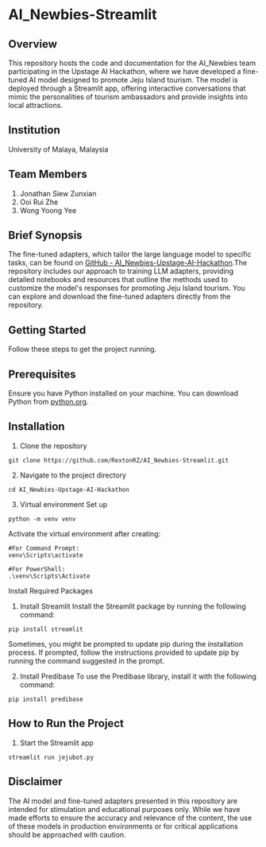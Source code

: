 # AI_Newbies-Streamlit

## Overview
This repository hosts the code and documentation for the AI_Newbies team participating in the Upstage AI Hackathon, where we have developed a fine-tuned AI model designed to promote Jeju Island tourism. The model is deployed through a Streamlit app, offering interactive conversations that mimic the personalities of tourism ambassadors and provide insights into local attractions.

## Institution
University of Malaya, Malaysia

## Team Members
1. Jonathan Siew Zunxian
2. Ooi Rui Zhe
3. Wong Yoong Yee


## Brief Synopsis
The fine-tuned adapters, which tailor the large language model to specific tasks, can be found on [GitHub - AI_Newbies-Upstage-AI-Hackathon](https://github.com/JohnnyRobs19/AI_Newbies-Upstage-AI-Hackathon).The repository includes our approach to training LLM adapters, providing detailed notebooks and resources that outline the methods used to customize the model's responses for promoting Jeju Island tourism. You can explore and download the fine-tuned adapters directly from the repository.

## Getting Started
Follow these steps to get the project running.

## Prerequisites
Ensure you have Python installed on your machine. You can download Python from [python.org](python.org).

## Installation
1. Clone the repository
```plaintext
git clone https://github.com/RextonRZ/AI_Newbies-Streamlit.git
```

2. Navigate to the project directory
```plaintext
cd AI_Newbies-Upstage-AI-Hackathon
```

3. Virtual environment Set up
```plaintext
python -m venv venv
```

Activate the virtual environment after creating:
```plaintext
#For Command Prompt:
venv\Scripts\activate 
```
```plaintext
#For PowerShell:
.\venv\Scripts\Activate
```

Install Required Packages
1. Install Streamlit
Install the Streamlit package by running the following command:
```plaintext
pip install streamlit
```

Sometimes, you might be prompted to update pip during the installation process. If prompted, follow the instructions provided to update pip by running the command suggested in the prompt.

2. Install Predibase
To use the Predibase library, install it with the following command:
```plaintext
pip install predibase
```


## How to Run the Project
1. Start the Streamlit app
```plaintext
streamlit run jejubot.py
```

## Disclaimer
The AI model and fine-tuned adapters presented in this repository are intended for stimulation and educational purposes only. While we have made efforts to ensure the accuracy and relevance of the content, the use of these models in production environments or for critical applications should be approached with caution. 
